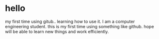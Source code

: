 # hello
my first time using gitub.. learning how to use it.
I am a computer engineering student. this is my first time using something like github. hope will be able to learn new things and work efficiently. 
